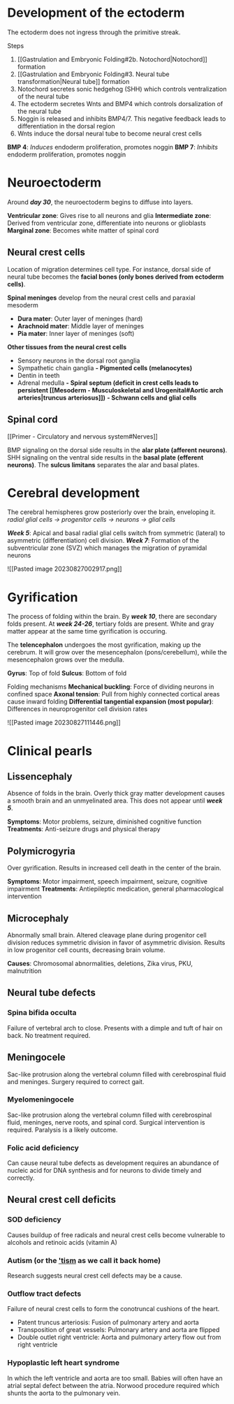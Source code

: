 # Development of the ectoderm
The ectoderm does not ingress through the primitive streak.

Steps
1. [[Gastrulation and Embryonic Folding#2b. Notochord|Notochord]] formation
2. [[Gastrulation and Embryonic Folding#3. Neural tube transformation|Neural tube]] formation
3. Notochord secretes sonic hedgehog (SHH) which controls ventralization of the neural tube
4. The ectoderm secretes Wnts and BMP4 which controls dorsalization of the neural tube
5. Noggin is released and inhibits BMP4/7. This negative feedback leads to differentiation in the dorsal region
6. Wnts induce the dorsal neural tube to become neural crest cells

**BMP 4**: *Induces* endoderm proliferation, promotes noggin
**BMP 7**: *Inhibits* endoderm proliferation, promotes noggin
# Neuroectoderm
Around ***day 30***, the neuroectoderm begins to diffuse into layers. 

**Ventricular zone**: Gives rise to all neurons and glia
**Intermediate zone**: Derived from ventricular zone, differentiate into neurons or glioblasts
**Marginal zone**: Becomes white matter of spinal cord
## Neural crest cells
Location of migration determines cell type. For instance, dorsal side of neural tube becomes the **facial bones (only bones derived from ectoderm cells)**.

**Spinal meninges** develop from the neural crest cells and paraxial mesoderm
- **Dura mater**: Outer layer of meninges (hard)
- **Arachnoid mater**: Middle layer of meninges
- **Pia mater**: Inner layer of meninges (soft)

**Other tissues from the neural crest cells**
- Sensory neurons in the dorsal root ganglia
- Sympathetic chain ganglia
**- Pigmented cells (melanocytes)**
- Dentin in teeth
- Adrenal medulla
**- Spiral septum (deficit in crest cells leads to persistent [[Mesoderm - Musculoskeletal and Urogenital#Aortic arch arteries|truncus arteriosus]])**
**- Schwann cells and glial cells**
## Spinal cord
[[Primer - Circulatory and nervous system#Nerves]]

BMP signaling on the dorsal side results in the **alar plate (afferent neurons)**. SHH signaling on the ventral side results in the **basal plate (efferent neurons)**. The **sulcus limitans** separates the alar and basal plates.
# Cerebral development
The cerebral hemispheres grow posteriorly over the brain, enveloping it.
*radial glial cells → progenitor cells → neurons → glial cells*

***Week 5***: Apical and basal radial glial cells switch from symmetric (lateral) to asymmetric (differentiation) cell division.
***Week 7***: Formation of the subventricular zone (SVZ) which manages the migration of pyramidal neurons

![[Pasted image 20230827002917.png]]
# Gyrification
The process of folding within the brain. By ***week 10***, there are secondary folds present. At ***week 24-26***, tertiary folds are present. White and gray matter appear at the same time gyrification is occuring.

The **telencephalon** undergoes the most gyrification, making up the cerebrum. It will grow over the mesencephalon (pons/cerebellum), while the mesencephalon grows over the medulla.

**Gyrus**: Top of fold
**Sulcus**: Bottom of fold

Folding mechanisms
**Mechanical buckling**: Force of dividing neurons in confined space
**Axonal tension**: Pull from highly connected cortical areas cause inward folding
**Differential tangential expansion (most popular)**: Differences in neuroprogenitor cell division rates

![[Pasted image 20230827111446.png]]
# Clinical pearls
## Lissencephaly
Absence of folds in the brain. Overly thick gray matter development causes a smooth brain and an unmyelinated area. This does not appear until ***week 5***.

**Symptoms**: Motor problems, seizure, diminished cognitive function
**Treatments**: Anti-seizure drugs and physical therapy
## Polymicrogyria
Over gyrification. Results in increased cell death in the center of the brain.

**Symptoms**: Motor impairment, speech impairment, seizure, cognitive impairment
**Treatments**: Antiepileptic medication, general pharmacological intervention
## Microcephaly
Abnormally small brain. Altered cleavage plane during progenitor cell division reduces symmetric division in favor of asymmetric division. Results in low progenitor cell counts, decreasing brain volume.

**Causes**: Chromosomal abnormalities, deletions, Zika virus, PKU, malnutrition
## Neural tube defects
### Spina bifida occulta
Failure of vertebral arch to close. Presents with a dimple and tuft of hair on back. No treatment required.
## Meningocele
Sac-like protrusion along the vertebral column filled with cerebrospinal fluid and meninges. Surgery required to correct gait.
### Myelomeningocele
Sac-like protrusion along the vertebral column filled with cerebrospinal fluid, meninges, nerve roots, and spinal cord. Surgical intervention is required. Paralysis is a likely outcome.
### Folic acid deficiency
Can cause neural tube defects as development requires an abundance of nucleic acid for DNA synthesis and for neurons to divide timely and correctly.
## Neural crest cell deficits
### SOD deficiency
Causes buildup of free radicals and neural crest cells become vulnerable to alcohols and retinoic acids (vitamin A)
### Autism (or the ['tism](https://www.youtube.com/watch?v=Hllz5r5T34c) as we call it back home)
Research suggests neural crest cell defects may be a cause.
### Outflow tract defects
Failure of neural crest cells to form the conotruncal cushions of the heart. 

- Patent truncus arteriosis: Fusion of pulmonary artery and aorta
- Transposition of great vessels: Pulmonary artery and aorta are flipped
- Double outlet right ventricle: Aorta and pulmonary artery flow out from right ventricle
### Hypoplastic left heart syndrome
In which the left ventricle and aorta are too small. Babies will often have an atrial septal defect between the atria. Norwood procedure required which shunts the aorta to the pulmonary vein.
